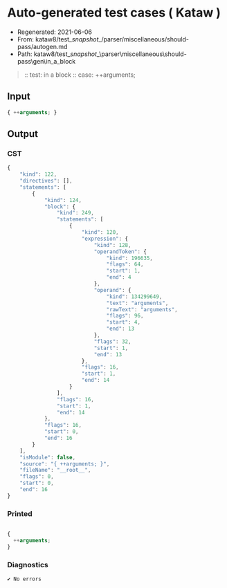 # Auto-generated test cases ( Kataw )
- Regenerated: 2021-06-06
- From: kataw8/test\__snapshot__/parser/miscellaneous/should-pass/autogen.md
- Path: kataw8/test\__snapshot__\parser\miscellaneous\should-pass\gen\in_a_block
> :: test: in a block
> :: case: ++arguments;
## Input

`````js
{ ++arguments; }
`````
## Output

### CST

```javascript
{
    "kind": 122,
    "directives": [],
    "statements": [
        {
            "kind": 124,
            "block": {
                "kind": 249,
                "statements": [
                    {
                        "kind": 120,
                        "expression": {
                            "kind": 128,
                            "operandToken": {
                                "kind": 196635,
                                "flags": 64,
                                "start": 1,
                                "end": 4
                            },
                            "operand": {
                                "kind": 134299649,
                                "text": "arguments",
                                "rawText": "arguments",
                                "flags": 96,
                                "start": 4,
                                "end": 13
                            },
                            "flags": 32,
                            "start": 1,
                            "end": 13
                        },
                        "flags": 16,
                        "start": 1,
                        "end": 14
                    }
                ],
                "flags": 16,
                "start": 1,
                "end": 14
            },
            "flags": 16,
            "start": 0,
            "end": 16
        }
    ],
    "isModule": false,
    "source": "{ ++arguments; }",
    "fileName": "__root__",
    "flags": 0,
    "start": 0,
    "end": 16
}
```

### Printed

```javascript

{
  ++arguments;
}
```

### Diagnostics

```javascript
✔ No errors
```

